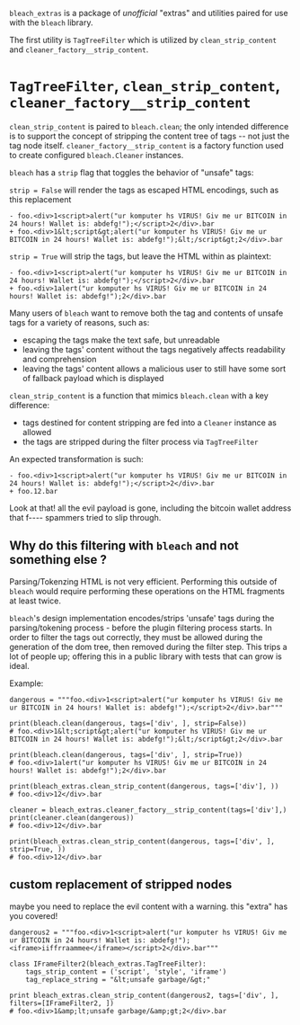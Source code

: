 `bleach_extras` is a package of *unofficial* "extras" and utilities paired for use with the `bleach` library.

The first utility is `TagTreeFilter` which is utilized by `clean_strip_content` and `cleaner_factory__strip_content`.

# `TagTreeFilter`, `clean_strip_content`, `cleaner_factory__strip_content`

`clean_strip_content` is paired to `bleach.clean`; the only intended difference
is to support the concept of stripping the content tree of tags -- not just the
tag node itself.  `cleaner_factory__strip_content` is a factory function used to create
configured `bleach.Cleaner` instances.

`bleach` has a `strip` flag that toggles the behavior of "unsafe" tags:

`strip = False` will render the tags as escaped HTML encodings, such as this replacement

	- foo.<div>1<script>alert("ur komputer hs VIRUS! Giv me ur BITCOIN in 24 hours! Wallet is: abdefg!");</script>2</div>.bar
	+ foo.<div>1&lt;script&gt;alert("ur komputer hs VIRUS! Giv me ur BITCOIN in 24 hours! Wallet is: abdefg!");&lt;/script&gt;2</div>.bar
	
`strip = True` will strip the tags, but leave the HTML within as plaintext:

	- foo.<div>1<script>alert("ur komputer hs VIRUS! Giv me ur BITCOIN in 24 hours! Wallet is: abdefg!");</script>2</div>.bar
	+ foo.<div>1alert("ur komputer hs VIRUS! Giv me ur BITCOIN in 24 hours! Wallet is: abdefg!");2</div>.bar

Many users of `bleach` want to remove both the tag and contents of unsafe tags for a variety of reasons, such as:

* escaping the tags make the text safe, but unreadable
* leaving the tags' content without the tags negatively affects readability and comprehension
* leaving the tags' content allows a malicious user to still have some sort of fallback payload which is displayed

`clean_strip_content` is a function that mimics `bleach.clean` with a key difference:

* tags destined for content stripping are fed into a `Cleaner` instance as allowed
* the tags are stripped during the filter process via `TagTreeFilter`

An expected transformation is such:

	- foo.<div>1<script>alert("ur komputer hs VIRUS! Giv me ur BITCOIN in 24 hours! Wallet is: abdefg!");</script>2</div>.bar
	+ foo.12.bar

Look at that! all the evil payload is gone, including the bitcoin wallet address that f---- spammers tried to slip through.

## Why do this filtering with `bleach` and not something else ?

Parsing/Tokenzing HTML is not very efficient. Performing this outside of `bleach` would require performing these operations on the HTML fragments at least twice.

`bleach`'s design implementation encodes/strips 'unsafe' tags during the parsing/tokening process - before the plugin filtering process starts. In order to filter the tags out correctly, they must be allowed during the generation of the dom tree, then removed during the filter step. This trips a lot of people up; offering this in a public library with tests that can grow is ideal.


Example:

	dangerous = """foo.<div>1<script>alert("ur komputer hs VIRUS! Giv me ur BITCOIN in 24 hours! Wallet is: abdefg!");</script>2</div>.bar"""

	print(bleach.clean(dangerous, tags=['div', ], strip=False))
	# foo.<div>1&lt;script&gt;alert("ur komputer hs VIRUS! Giv me ur BITCOIN in 24 hours! Wallet is: abdefg!");&lt;/script&gt;2</div>.bar

	print(bleach.clean(dangerous, tags=['div', ], strip=True))
	# foo.<div>1alert("ur komputer hs VIRUS! Giv me ur BITCOIN in 24 hours! Wallet is: abdefg!");2</div>.bar

	print(bleach_extras.clean_strip_content(dangerous, tags=['div'], ))
	# foo.<div>12</div>.bar

	cleaner = bleach_extras.cleaner_factory__strip_content(tags=['div'],)
	print(cleaner.clean(dangerous))
	# foo.<div>12</div>.bar

	print(bleach_extras.clean_strip_content(dangerous, tags=['div', ], strip=True, ))
	# foo.<div>12</div>.bar

## custom replacement of stripped nodes

maybe you need to replace the evil content with a warning. this "extra" has you covered!

	dangerous2 = """foo.<div>1<script>alert("ur komputer hs VIRUS! Giv me ur BITCOIN in 24 hours! Wallet is: abdefg!");<iframe>iiffrraammee</iframe></script>2</div>.bar"""

	class IFrameFilter2(bleach_extras.TagTreeFilter):
		tags_strip_content = ('script', 'style', 'iframe')
		tag_replace_string = "&lt;unsafe garbage/&gt;"

	print bleach_extras.clean_strip_content(dangerous2, tags=['div', ], filters=[IFrameFilter2, ])
	# foo.<div>1&amp;lt;unsafe garbage/&amp;gt;2</div>.bar

